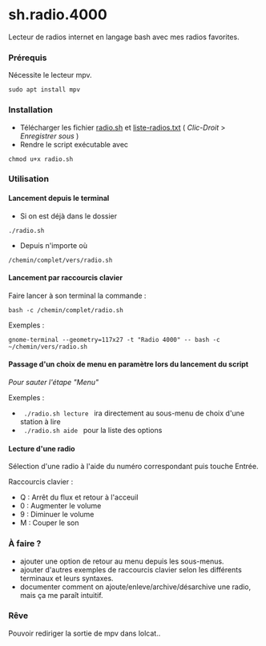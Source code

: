 # sh.radio.4000
Lecteur de radios internet en langage bash avec mes radios favorites.

### Prérequis

Nécessite le lecteur mpv.
```
sudo apt install mpv
```

### Installation 
- Télécharger les fichier [radio.sh](<https://raw.githubusercontent.com/pouek/sh.radio.4000/main/radios.sh>) et [liste-radios.txt](<https://raw.githubusercontent.com/pouek/sh.radio.4000/main/liste-radios.txt>) ( _Clic-Droit_ > _Enregistrer sous_ )
- Rendre le script exécutable avec
```
chmod u+x radio.sh 
```

### Utilisation
#### Lancement depuis le terminal
- Si on est déjà dans le dossier
```
./radio.sh
```
- Depuis n'importe où
```
/chemin/complet/vers/radio.sh
```
#### Lancement par raccourcis clavier 

Faire lancer à son terminal la commande : 
```
bash -c /chemin/complet/radio.sh
```
Exemples :
```
gnome-terminal --geometry=117x27 -t "Radio 4000" -- bash -c ~/chemin/vers/radio.sh

```
#### Passage d'un choix de menu en paramètre lors du lancement du script
_Pour sauter l'étape "Menu"_

Exemples : 
- ``` ./radio.sh lecture ``` ira directement au sous-menu de choix d'une station à lire
- ``` ./radio.sh aide ``` pour la liste des options

#### Lecture d'une radio
Sélection d'une radio à l'aide du numéro correspondant puis touche Entrée.

Raccourcis clavier :
 - Q : Arrêt du flux et retour à l'acceuil
 - 0 : Augmenter le volume
 - 9 : Diminuer le volume
 - M : Couper le son

### À faire ?
- ajouter une option de retour au menu depuis les sous-menus.
- ajouter d'autres exemples de raccourcis clavier selon les différents terminaux et leurs syntaxes.
- documenter comment on ajoute/enleve/archive/désarchive une radio, mais ça me paraît intuitif.

### Rêve
Pouvoir rediriger la sortie de mpv dans lolcat..
